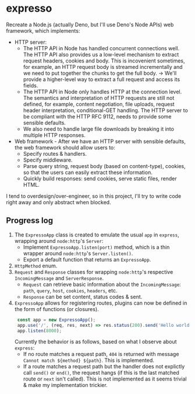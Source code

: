 # expresso

Recreate a Node.js (actually Deno, but I'll use Deno's Node APIs) web framework, which implements:
* HTTP server:
    - The HTTP API in Node has handled concurrent connections well. The HTTP API also provides us a low-level mechanism to extract request headers, cookies and body. This is incovenient sometimes, for example, an HTTP request body is streamed incrementally and we need to put together the chunks to get the full body. -> We'll provide a higher-level way to extract a full request and access its fields.
    - The HTTP API in Node only handles HTTP at the connection level. The semantics and interpretation of HTTP requests are still not defined, for example, content negotiation, file uploads, request header interpretation, conditional-GET handling. The HTTP server to be compliant with the HTTP RFC 9112, needs to provide some sensible defaults.
    - We also need to handle large file downloads by breaking it into multiple HTTP responses.
* Web framework - After we have an HTTP server with sensible defaults, the web framework should allow users to:
    - Specify routes & handlers.
    - Specify middleware.
    - Parse query string, request body (based on content-type), cookies, so that the users can easily extract these information.
    - Quickly build responses: send cookies, serve static files, render HTML.

I tend to overdesign/over-engineer, so in this project, I'll try to write code right away and only abstract when blocked.

## Progress log

1. The `ExpressoApp` class is created to emulate the usual `app` in `express`, wrapping around `node:http`'s `Server`:
   - Implement `ExpressoApp.listen(port)` method, which is a thin wrapper around `node:http`'s `Server.listen()`.
   - Export a default function that returns an `ExpressoApp`.
2. `HttpMethod` enum.
3. `Request` and `Response` classes for wrapping `node:http`'s respective `IncomingMessage` and `ServerResponse`.
   - `Request` can retrieve basic information about the `IncomingMessage`: `path`, `query`, `host`, `cookies`, `headers`, etc.
   - `Response` can be set content, status codes & sent.
4. `ExpressoApp` allows for registering routes, plugins can now be defined in the form of functions (or closures).
   ```js
    const app = new ExpressoApp();
    app.use('/', (req, res, next) => res.status(200).send('Hello world!').end());
    app.listen(8000);
   ```
   Currently the behavior is as follows, based on what I observe about `express`:
   - If no route matches a request path, `404` is returned with message `Cannot match ${method} ${path}`. This is implemented.
   - If a route matches a request path but the handler does not explictly call `send()` or `end()`, the request hangs (if this is the last matched route or `next` isn't called). This is not implemented as it seems trivial & make my implementation trickier.
